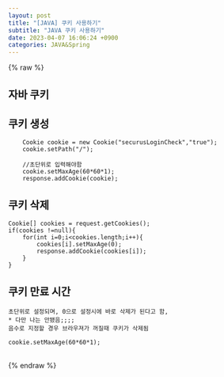 ```yaml
---  
layout: post  
title: "[JAVA] 쿠키 사용하기"  
subtitle: "JAVA 쿠키 사용하기"  
date: 2023-04-07 16:06:24 +0900  
categories: JAVA&Spring  
---  
```

{% raw %}  
## 자바 쿠키  
  
## 쿠키 생성  
  
		Cookie cookie = new Cookie("securusLoginCheck","true");  
		cookie.setPath("/");  
  
		//초단위로 입력해야함  
		cookie.setMaxAge(60*60*1);  
		response.addCookie(cookie);  
  
## 쿠키 삭제  
  
	Cookie[] cookies = request.getCookies();  
	if(cookies !=null){  
		for(int i=0;i<cookies.length;i++){  
			cookies[i].setMaxAge(0);  
			response.addCookie(cookies[i]);  
		}  
	}  
  
##  쿠키 만료 시간  
	초단위로 설정되며, 0으로 설정시에 바로 삭제가 된다고 함,  
	* 다만 나는 안됐음;;;;  
	음수로 지정할 경우 브라우져가 꺼질때 쿠키가 삭제됨  
  
	cookie.setMaxAge(60*60*1);  
  
                                                                                                                                                                                                                                                                                                                                                                                                                                                                                     
{% endraw %}